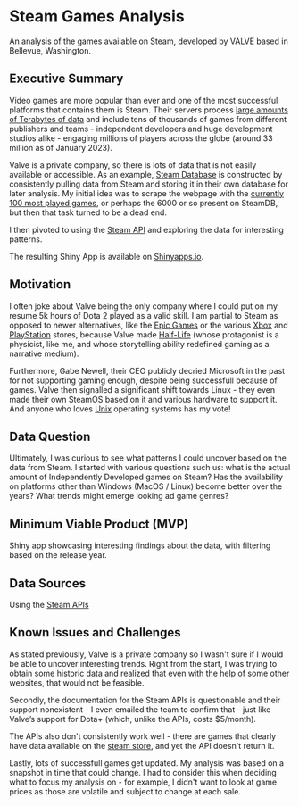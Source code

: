 # Steam Games Analysis
An analysis of the games available on Steam, developed by VALVE based in Bellevue, Washington.

## Executive Summary
Video games are more popular than ever and one of the most successful platforms that contains them is Steam. Their servers process [large amounts of Terabytes of data](https://store.steampowered.com/stats/content/) and include tens of thousands of games from different publishers and teams - independent developers and huge development studios alike - engaging millions of players across the globe (around 33 million as of January 2023).

Valve is a private company, so there is lots of data that is not easily available or accessible. As an example, [Steam Database](https://steamdb.info) is constructed by consistently pulling data from Steam and storing it in their own database for later analysis. My initial idea was to scrape the webpage with the [currently 100 most played games](https://store.steampowered.com/charts/mostplayed), or perhaps the 6000 or so present on SteamDB, but then that task turned to be a dead end.

I then pivoted to using the [Steam API](https://steamcommunity.com/dev) and exploring the data for interesting patterns.

The resulting Shiny App is available on [Shinyapps.io](https://tomoumer.shinyapps.io/steam_games_analysis/).

## Motivation
I often joke about Valve being the only company where I could put on my resume 5k hours of Dota 2 played as a valid skill. I am partial to Steam as opposed to newer alternatives, like the [Epic Games](https://www.epicgames.com/) or the various [Xbox](https://www.xbox.com/en-US/games?xr=shellnav&expId=EnableStoreHomePage-c) and [PlayStation](https://www.playstation.com/en-us/) stores, because Valve made [Half-Life](https://store.steampowered.com/franchise/Half-Life) (whose protagonist is a physicist, like me, and whose storytelling ability redefined gaming as a narrative medium).

Furthermore, Gabe Newell, their CEO publicly decried Microsoft in the past for not supporting gaming enough, despite being successfull because of games. Valve then signalled a significant shift towards Linux - they even made their own SteamOS based on it and various hardware to support it. And anyone who loves [Unix](https://en.wikipedia.org/wiki/Unix) operating systems has my vote!

## Data Question
Ultimately, I was curious to see what patterns I could uncover based on the data from Steam. I started with various questions such us: what is the actual amount of Independently Developed games on Steam? Has the availability on platforms other than Windows (MacOS / Linux) become better over the years? What trends might emerge looking ad game genres?

## Minimum Viable Product (MVP)
Shiny app showcasing interesting findings about the data, with filtering based on the release year.

## Data Sources
Using the [Steam APIs](https://steamcommunity.com/dev)

## Known Issues and Challenges
As stated previously, Valve is a private company so I wasn't sure if I would be able to uncover interesting trends. Right from the start, I was trying to obtain some historic data and realized that even with the help of some other websites, that would not be feasible.

Secondly, the documentation for the Steam APIs is questionable and their support nonexistent - I even emailed the team to confirm that - just like Valve’s support for Dota+ (which, unlike the APIs, costs $5/month). 

The APIs also don't consistently work well - there are games that clearly have data available on the [steam store](https://store.steampowered.com/), and yet the API doesn't return it.

Lastly, lots of successfull games get updated. My analysis was based on a snapshot in time that could change. I had to consider this when deciding what to focus my analysis on - for example, I didn't want to look at game prices as those are volatile and subject to change at each sale.